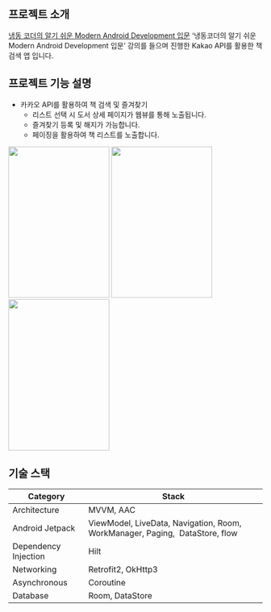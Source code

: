 ## 프로젝트 소개
[냉동 코더의 알기 쉬운 Modern Android Development 입문](https://www.inflearn.com/course/%EC%95%8C%EA%B8%B0%EC%89%AC%EC%9A%B4-modern-android/dashboard)
‘냉동코더의 알기 쉬운 Modern Android Development 입문’ 강의를 들으며 진행한 Kakao API를 활용한 책 검색 앱 입니다.

## 프로젝트 기능 설명
 * 카카오 API를 활용하여 책 검색 및 즐겨찾기
    * 리스트 선택 시 도서 상세 페이지가 웹뷰를 통해 노출됩니다.
    * 즐겨찾기 등록 및 해지가 가능합니다.
    * 페이징을 활용하여 책 리스트를 노출합니다.
<p align="left">
<img src = "https://drive.google.com/uc?export=vie&id=1h5jevpyC_OPaDv8QIkgQiW3eZ2f03rHn" width = 200 height = 300/>
<img src = "https://drive.google.com/uc?export=vie&id=1Q3UVlkjp20gd7RPmdNp5NadV07imJIXm" width = 200 height = 300/>
<img src = "https://drive.google.com/uc?export=vie&id=1RGQk_G7chGGwdhER7yu1ltI6HUAZGPUO" width = 200 height = 300/>
</p>

## 기술 스택
| Category | Stack |
| --- | --- |
| Architecture | MVVM, AAC |
| Android Jetpack | ViewModel, LiveData, Navigation, Room, WorkManager, Paging,  DataStore, flow  |
| Dependency Injection | Hilt |
| Networking | Retrofit2, OkHttp3 |
| Asynchronous | Coroutine |
| Database | Room, DataStore |
